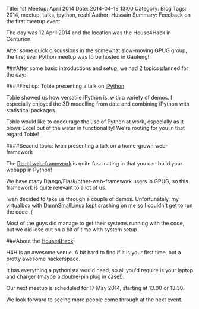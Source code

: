 Title: 1st Meetup: April 2014
Date: 2014-04-19 13:00
Category: Blog
Tags: 2014, meetup, talks, ipython, reahl
Author: Hussain
Summary: Feedback on the first meetup event.

The day was 12 April 2014 and the location was the House4Hack in Centurion.


After some quick discussions in the somewhat slow-moving GPUG group, the first ever Python meetup was to be hosted in Gauteng!

###After some basic introductions and setup, we had 2 topics planned for the day:

####First up: Tobie presenting a talk on [iPython](http://ipython.org/)

Tobie showed us how versatile iPython is, with a variety of demos. I especially enjoyed the 3D modelling from data and combining iPython with statistical packages.

Tobie would like to encourage the use of Python at work, especially as it blows Excel out of the water in functionality! We're rooting for you in that regard Tobie!


####Second topic: Iwan presenting a talk on a home-grown web-framework

The [Reahl web-framework](http://www.reahl.org/) is quite fascinating in that you can build your webapp in Python!

We have many Django/Flask/other-web-framework users in GPUG, so this framework is quite relevant to a lot of us.

Iwan decided to take us through a couple of demos. Unfortunately, my virtualbox with DamnSmallLinux kept crashing on me so I couldn't get to run the code :(

Most of the guys did manage to get their systems running with the code, but we did lose out on a bit of time with system setup.


###About the [House4Hack](http://www.house4hack.co.za/):

H4H is an awesome venue. A bit hard to find if it is your first time, but a pretty awesome hackerspace.

It has everything a pythonista would need, so all you'd require is your laptop and charger (maybe a double-pin plug in case!).


Our next meetup is scheduled for 17 May 2014, starting at 13.00 or 13.30.

We look forward to seeing more people come through at the next event.
